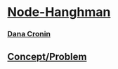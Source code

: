 # [Node-Hanghman]()
### [Dana Cronin](https://decronin.github.io/)

## [Concept/Problem](https://github.com/UCF-Coding-Boot-Camp/UCF-LKM-FSF-PT-08-2019-U-C/blob/master/11-js-constructors/02-Homework/Instructions/HomeworkInstructions.md)
